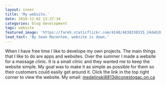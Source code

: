 ```yaml
---
layout: inner
title: 'My website.'
date: 2016-12-02 13:37:34
categories: blog development
tags: website
featured_image: 'https://farm5.staticflickr.com/4148/4838330315_24deb3806e_z_d.jpg'
lead_text: 'By Sean Macentee, website is down.'
---
```


When I have free time I like to develope my own projects. The main things that I like to do are apps and websites. Over the summer I made a website for a massage clinic. It is a small clinic and they wanted me to keep the website simple. My goal was to make it as simple as possible for them so their customers could easily get around it. Click the link in the top right corner to view the website.
My email: medelinski8813@conestogac.on.ca
